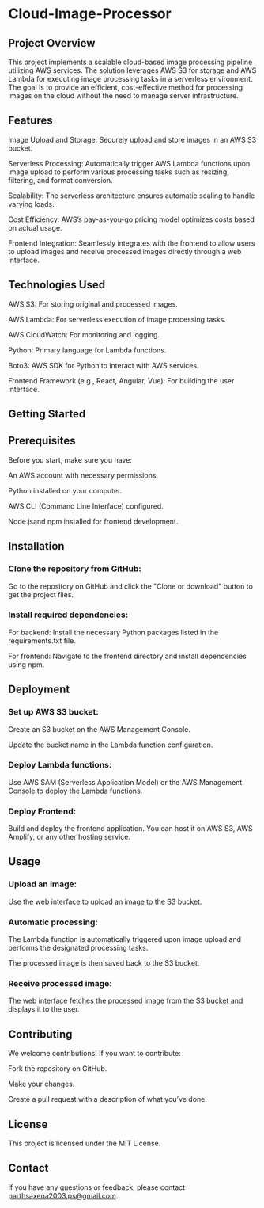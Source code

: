# Cloud-Image-Processor

## Project Overview
This project implements a scalable cloud-based image processing pipeline utilizing AWS services. The solution leverages AWS S3 for storage and AWS Lambda for executing image processing tasks in a serverless environment. The goal is to provide an efficient, cost-effective method for processing images on the cloud without the need to manage server infrastructure.

## Features
Image Upload and Storage: Securely upload and store images in an AWS S3 bucket.

Serverless Processing: Automatically trigger AWS Lambda functions upon image upload to perform various processing tasks such as resizing, filtering, and format conversion.

Scalability: The serverless architecture ensures automatic scaling to handle varying loads.

Cost Efficiency: AWS’s pay-as-you-go pricing model optimizes costs based on actual usage.

Frontend Integration: Seamlessly integrates with the frontend to allow users to upload images and receive processed images directly through a web interface.

## Technologies Used
AWS S3: For storing original and processed images.

AWS Lambda: For serverless execution of image processing tasks.

AWS CloudWatch: For monitoring and logging.

Python: Primary language for Lambda functions.

Boto3: AWS SDK for Python to interact with AWS services.

Frontend Framework (e.g., React, Angular, Vue): For building the user interface.

## Getting Started
## Prerequisites
Before you start, make sure you have:

An AWS account with necessary permissions.

Python installed on your computer.

AWS CLI (Command Line Interface) configured.

Node.jsand npm installed for frontend development.

## Installation
### Clone the repository from GitHub:

Go to the repository on GitHub and click the "Clone or download" button to get the project files.

### Install required dependencies:

For backend: Install the necessary Python packages listed in the requirements.txt file.

For frontend: Navigate to the frontend directory and install dependencies using npm.

## Deployment
### Set up AWS S3 bucket:

Create an S3 bucket on the AWS Management Console.

Update the bucket name in the Lambda function configuration.

### Deploy Lambda functions:

Use AWS SAM (Serverless Application Model) or the AWS Management Console to deploy the Lambda functions.

### Deploy Frontend:

Build and deploy the frontend application. You can host it on AWS S3, AWS Amplify, or any other hosting service.

## Usage
### Upload an image:

Use the web interface to upload an image to the S3 bucket.

### Automatic processing:

The Lambda function is automatically triggered upon image upload and performs the designated processing tasks.

The processed image is then saved back to the S3 bucket.

### Receive processed image:

The web interface fetches the processed image from the S3 bucket and displays it to the user.

## Contributing
We welcome contributions! If you want to contribute:

Fork the repository on GitHub.

Make your changes.

Create a pull request with a description of what you’ve done.

## License
This project is licensed under the MIT License.

## Contact
If you have any questions or feedback, please contact parthsaxena2003.ps@gmail.com.
